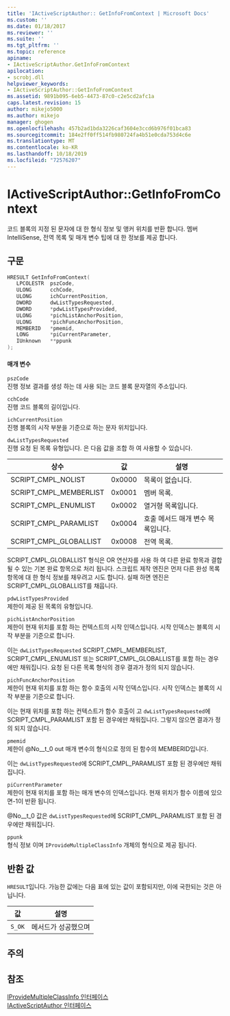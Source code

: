 ```yaml
---
title: 'IActiveScriptAuthor:: GetInfoFromContext | Microsoft Docs'
ms.custom: ''
ms.date: 01/18/2017
ms.reviewer: ''
ms.suite: ''
ms.tgt_pltfrm: ''
ms.topic: reference
apiname:
- IActiveScriptAuthor.GetInfoFromContext
apilocation:
- scrobj.dll
helpviewer_keywords:
- IActiveScriptAuthor::GetInfoFromContext
ms.assetid: 9891b095-6eb5-4473-87c0-c2e5cd2afc1a
caps.latest.revision: 15
author: mikejo5000
ms.author: mikejo
manager: ghogen
ms.openlocfilehash: 457b2ad1bda3226caf3604e3ccd6b976f01bca83
ms.sourcegitcommit: 184e2ff0ff514fb980724fa4b51e0cda753d4c6e
ms.translationtype: MT
ms.contentlocale: ko-KR
ms.lasthandoff: 10/18/2019
ms.locfileid: "72576207"
---
```

# <a name="iactivescriptauthorgetinfofromcontext"></a>IActiveScriptAuthor::GetInfoFromContext
코드 블록의 지정 된 문자에 대 한 형식 정보 및 앵커 위치를 반환 합니다. 멤버 IntelliSense, 전역 목록 및 매개 변수 팁에 대 한 정보를 제공 합니다.  
  
## <a name="syntax"></a>구문  
  
```cpp
HRESULT GetInfoFromContext(  
   LPCOLESTR  pszCode,  
   ULONG      cchCode,  
   ULONG      ichCurrentPosition,  
   DWORD      dwListTypesRequested,  
   DWORD      *pdwListTypesProvided,  
   ULONG      *pichListAnchorPosition,  
   ULONG      *pichFuncAnchorPosition,  
   MEMBERID   *pmemid,  
   LONG       *piCurrentParameter,  
   IUnknown   **ppunk  
);  
```  
  
#### <a name="parameters"></a>매개 변수  
 `pszCode`  
 진행 정보 결과를 생성 하는 데 사용 되는 코드 블록 문자열의 주소입니다.  
  
 `cchCode`  
 진행 코드 블록의 길이입니다.  
  
 `ichCurrentPosition`  
 진행 블록의 시작 부분을 기준으로 하는 문자 위치입니다.  
  
 `dwListTypesRequested`  
 진행 요청 된 목록 유형입니다. 은 다음 값을 조합 하 여 사용할 수 있습니다.  
  
|상수|값|설명|  
|--------------|-----------|-----------------|  
|SCRIPT_CMPL_NOLIST|0x0000|목록이 없습니다.|  
|SCRIPT_CMPL_MEMBERLIST|0x0001|멤버 목록.|  
|SCRIPT_CMPL_ENUMLIST|0x0002|열거형 목록입니다.|  
|SCRIPT_CMPL_PARAMLIST|0x0004|호출 메서드 매개 변수 목록입니다.|  
|SCRIPT_CMPL_GLOBALLIST|0x0008|전역 목록.|  
  
 SCRIPT_CMPL_GLOBALLIST 형식은 OR 연산자를 사용 하 여 다른 완료 항목과 결합 될 수 있는 기본 완료 항목으로 처리 됩니다. 스크립트 제작 엔진은 먼저 다른 완성 목록 항목에 대 한 형식 정보를 채우려고 시도 합니다. 실패 하면 엔진은 SCRIPT_CMPL_GLOBALLIST를 채웁니다.  
  
 `pdwListTypesProvided`  
 제한이 제공 된 목록의 유형입니다.  
  
 `pichListAnchorPosition`  
 제한이 현재 위치를 포함 하는 컨텍스트의 시작 인덱스입니다. 시작 인덱스는 블록의 시작 부분을 기준으로 합니다.  
  
 이는 `dwListTypesRequested` SCRIPT_CMPL_MEMBERLIST, SCRIPT_CMPL_ENUMLIST 또는 SCRIPT_CMPL_GLOBALLIST를 포함 하는 경우에만 채워집니다. 요청 된 다른 목록 형식의 경우 결과가 정의 되지 않습니다.  
  
 `pichFuncAnchorPosition`  
 제한이 현재 위치를 포함 하는 함수 호출의 시작 인덱스입니다. 시작 인덱스는 블록의 시작 부분을 기준으로 합니다.  
  
 이는 현재 위치를 포함 하는 컨텍스트가 함수 호출이 고 `dwListTypesRequested`에 SCRIPT_CMPL_PARAMLIST 포함 된 경우에만 채워집니다. 그렇지 않으면 결과가 정의 되지 않습니다.  
  
 `pmemid`  
 제한이 @No__t_0 out 매개 변수의 형식으로 정의 된 함수의 MEMBERID입니다.  
  
 이는 `dwListTypesRequested`에 SCRIPT_CMPL_PARAMLIST 포함 된 경우에만 채워집니다.  
  
 `piCurrentParameter`  
 제한이 현재 위치를 포함 하는 매개 변수의 인덱스입니다. 현재 위치가 함수 이름에 있으면-1이 반환 됩니다.  
  
 @No__t_0 값은 `dwListTypesRequested`에 SCRIPT_CMPL_PARAMLIST 포함 된 경우에만 채워집니다.  
  
 `ppunk`  
 형식 정보 이며 `IProvideMultipleClassInfo` 개체의 형식으로 제공 됩니다.  
  
## <a name="return-value"></a>반환 값  
 `HRESULT`입니다. 가능한 값에는 다음 표에 있는 값이 포함되지만, 이에 국한되는 것은 아닙니다.  
  
|값|설명|  
|-----------|-----------------|  
|`S_OK`|메서드가 성공했으며|  
  
## <a name="remarks"></a>주의  
  
## <a name="see-also"></a>참조  
 [IProvideMultipleClassInfo 인터페이스](https://docs.microsoft.com/dotnet/api/microsoft.visualstudio.ole.interop.iprovidemultipleclassinfo)    
 [IActiveScriptAuthor 인터페이스](../../winscript/reference/iactivescriptauthor-interface.md)